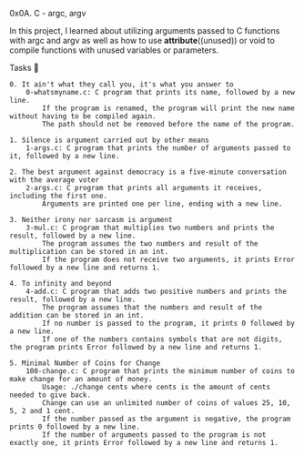 0x0A. C - argc, argv

In this project, I learned about utilizing arguments passed to C functions with argc and argv as well as how to use __attribute__((unused)) or void to compile functions with unused variables or parameters.

Tasks 📃

    0. It ain't what they call you, it's what you answer to
        0-whatsmyname.c: C program that prints its name, followed by a new line.
            If the program is renamed, the program will print the new name without having to be compiled again.
            The path should not be removed before the name of the program.

    1. Silence is argument carried out by other means
        1-args.c: C program that prints the number of arguments passed to it, followed by a new line.

    2. The best argument against democracy is a five-minute conversation with the average voter
        2-args.c: C program that prints all arguments it receives, including the first one.
            Arguments are printed one per line, ending with a new line.

    3. Neither irony nor sarcasm is argument
        3-mul.c: C program that multiplies two numbers and prints the result, followed by a new line.
            The program assumes the two numbers and result of the multiplication can be stored in an int.
            If the program does not receive two arguments, it prints Error followed by a new line and returns 1.

    4. To infinity and beyond
        4-add.c: C program that adds two positive numbers and prints the result, followed by a new line.
            The program assumes that the numbers and result of the addition can be stored in an int.
            If no number is passed to the program, it prints 0 followed by a new line.
            If one of the numbers contains symbols that are not digits, the program prints Error followed by a new line and returns 1.

    5. Minimal Number of Coins for Change
        100-change.c: C program that prints the minimum number of coins to make change for an amount of money.
            Usage: ./change cents where cents is the amount of cents needed to give back.
            Change can use an unlimited number of coins of values 25, 10, 5, 2 and 1 cent.
            If the number passed as the argument is negative, the program prints 0 followed by a new line.
            If the number of arguments passed to the program is not exactly one, it prints Error followed by a new line and returns 1.

